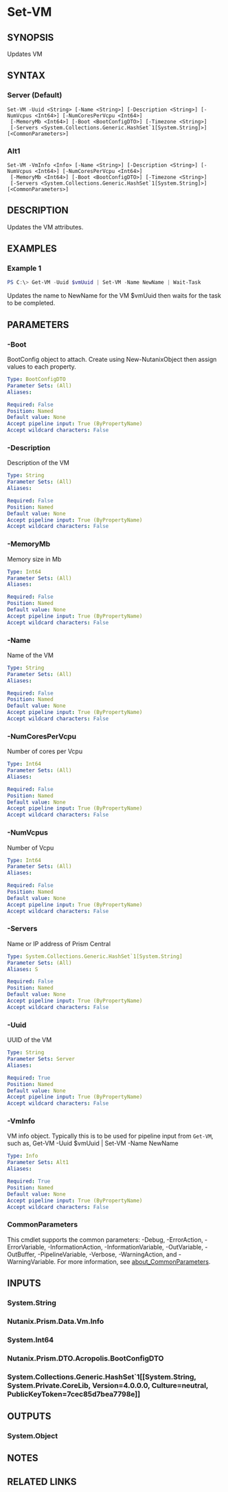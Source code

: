 ﻿---
external help file: Nutanix.Prism.PS.Cmds.dll-Help.xml
Module Name: Nutanix.Prism.PS.Cmds
online version:
schema: 2.0.0
---

# Set-VM

## SYNOPSIS
Updates VM

## SYNTAX

### Server (Default)
```
Set-VM -Uuid <String> [-Name <String>] [-Description <String>] [-NumVcpus <Int64>] [-NumCoresPerVcpu <Int64>]
 [-MemoryMb <Int64>] [-Boot <BootConfigDTO>] [-Timezone <String>]
 [-Servers <System.Collections.Generic.HashSet`1[System.String]>] [<CommonParameters>]
```

### Alt1
```
Set-VM -VmInfo <Info> [-Name <String>] [-Description <String>] [-NumVcpus <Int64>] [-NumCoresPerVcpu <Int64>]
 [-MemoryMb <Int64>] [-Boot <BootConfigDTO>] [-Timezone <String>]
 [-Servers <System.Collections.Generic.HashSet`1[System.String]>] [<CommonParameters>]
```

## DESCRIPTION
Updates the VM attributes.

## EXAMPLES

### Example 1
```powershell
PS C:\> Get-VM -Uuid $vmUuid | Set-VM -Name NewName | Wait-Task
```

Updates the name to NewName for the VM $vmUuid then waits for the task to be completed.

## PARAMETERS

### -Boot
BootConfig object to attach. Create using New-NutanixObject then assign values to each property.

```yaml
Type: BootConfigDTO
Parameter Sets: (All)
Aliases:

Required: False
Position: Named
Default value: None
Accept pipeline input: True (ByPropertyName)
Accept wildcard characters: False
```

### -Description
Description of the VM

```yaml
Type: String
Parameter Sets: (All)
Aliases:

Required: False
Position: Named
Default value: None
Accept pipeline input: True (ByPropertyName)
Accept wildcard characters: False
```

### -MemoryMb
Memory size in Mb

```yaml
Type: Int64
Parameter Sets: (All)
Aliases:

Required: False
Position: Named
Default value: None
Accept pipeline input: True (ByPropertyName)
Accept wildcard characters: False
```

### -Name
Name of the VM

```yaml
Type: String
Parameter Sets: (All)
Aliases:

Required: False
Position: Named
Default value: None
Accept pipeline input: True (ByPropertyName)
Accept wildcard characters: False
```

### -NumCoresPerVcpu
Number of cores per Vcpu

```yaml
Type: Int64
Parameter Sets: (All)
Aliases:

Required: False
Position: Named
Default value: None
Accept pipeline input: True (ByPropertyName)
Accept wildcard characters: False
```

### -NumVcpus

Number of Vcpu

```yaml
Type: Int64
Parameter Sets: (All)
Aliases:

Required: False
Position: Named
Default value: None
Accept pipeline input: True (ByPropertyName)
Accept wildcard characters: False
```

### -Servers
Name or IP address of Prism Central

```yaml
Type: System.Collections.Generic.HashSet`1[System.String]
Parameter Sets: (All)
Aliases: S

Required: False
Position: Named
Default value: None
Accept pipeline input: True (ByPropertyName)
Accept wildcard characters: False
```

### -Uuid
UUID of the VM

```yaml
Type: String
Parameter Sets: Server
Aliases:

Required: True
Position: Named
Default value: None
Accept pipeline input: True (ByPropertyName)
Accept wildcard characters: False
```

### -VmInfo
VM info object. Typically this is to be used for pipeline input from `Get-VM`, such as, Get-VM -Uuid $vmUuid | Set-VM -Name NewName

```yaml
Type: Info
Parameter Sets: Alt1
Aliases:

Required: True
Position: Named
Default value: None
Accept pipeline input: True (ByPropertyName)
Accept wildcard characters: False
```

### CommonParameters
This cmdlet supports the common parameters: -Debug, -ErrorAction, -ErrorVariable, -InformationAction, -InformationVariable, -OutVariable, -OutBuffer, -PipelineVariable, -Verbose, -WarningAction, and -WarningVariable. For more information, see [about_CommonParameters](http://go.microsoft.com/fwlink/?LinkID=113216).

## INPUTS

### System.String
### Nutanix.Prism.Data.Vm.Info
### System.Int64
### Nutanix.Prism.DTO.Acropolis.BootConfigDTO
### System.Collections.Generic.HashSet`1[[System.String, System.Private.CoreLib, Version=4.0.0.0, Culture=neutral, PublicKeyToken=7cec85d7bea7798e]]
## OUTPUTS

### System.Object
## NOTES

## RELATED LINKS
